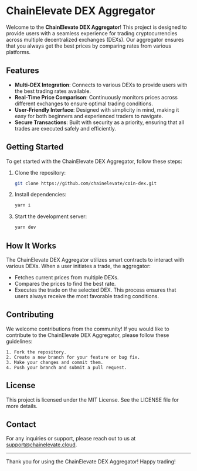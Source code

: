 # ChainElevate DEX Aggregator

Welcome to the **ChainElevate DEX Aggregator**! This project is designed to provide users with a seamless experience for trading cryptocurrencies across multiple decentralized exchanges (DEXs). Our aggregator ensures that you always get the best prices by comparing rates from various platforms.

## Features

- **Multi-DEX Integration**: Connects to various DEXs to provide users with the best trading rates available.
- **Real-Time Price Comparison**: Continuously monitors prices across different exchanges to ensure optimal trading conditions.
- **User-Friendly Interface**: Designed with simplicity in mind, making it easy for both beginners and experienced traders to navigate.
- **Secure Transactions**: Built with security as a priority, ensuring that all trades are executed safely and efficiently.

## Getting Started
To get started with the ChainElevate DEX Aggregator, follow these steps:

1. Clone the repository:
   ```bash
   git clone https://github.com/chainelevate/coin-dex.git
   ```
2. Install dependencies:

   ```bash
   yarn i
   ```

3. Start the development server:
   ```bash
   yarn dev
   ```

## How It Works
The ChainElevate DEX Aggregator utilizes smart contracts to interact with various DEXs. When a user initiates a trade, the aggregator:
- Fetches current prices from multiple DEXs.
- Compares the prices to find the best rate.
- Executes the trade on the selected DEX.
This process ensures that users always receive the most favorable trading conditions.

## Contributing
We welcome contributions from the community! If you would like to contribute to the ChainElevate DEX Aggregator, please follow these guidelines:

    1. Fork the repository.
    2. Create a new branch for your feature or bug fix.
    3. Make your changes and commit them.
    4. Push your branch and submit a pull request.

## License
This project is licensed under the MIT License. See the LICENSE file for more details.

## Contact
For any inquiries or support, please reach out to us at support@chainelevate.cloud.

---

Thank you for using the ChainElevate DEX Aggregator! Happy trading!

